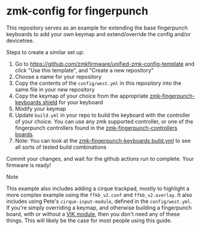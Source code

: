 # zmk-config for fingerpunch

This repository serves as an example for extending the base fingerpunch keyboards to add your own keymap and extend/override the config and/or devicetree.

Steps to create a similar set up:
1) Go to https://github.com/zmkfirmware/unified-zmk-config-template and click "Use this template", and "Create a new repository"
2) Choose a name for your repository
3) Copy the contents of the `config/west.yml` in this repository into the same file in your new repository
4) Copy the keymap of your choice from the appropriate [zmk-fingerpunch-keyboards shield](https://github.com/sadekbaroudi/zmk-fingerpunch-keyboards/tree/main/boards/shields) for your keyboard
5) Modify your keymap
6) Update `build.yml` in your repo to build the keyboard with the controller of your choice. You can use any zmk supported controller, or one of the fingerpunch controllers found in the [zmk-fingerpunch-controllers boards](https://github.com/sadekbaroudi/zmk-fingerpunch-controllers/tree/main/boards/arm).
7) Note: You can look at the [zmk-fingerpunch-keyboards build.yml](https://github.com/sadekbaroudi/zmk-fingerpunch-keyboards/tree/main/build.yml) to see all sorts of tested build combinations

Commit your changes, and wait for the github actions run to complete. Your firmware is ready!

> [!NOTE]  
> This example also includes adding a cirque trackpad, mostly to highlight a more complex example using the `ffkb_v2.conf` and `ffkb_v2.overlay`. It also includes using Pete's `cirque-input-module`, defined in the `config/west.yml`. If you're simply overriding a keymap, and otherwise building a fingerpunch board, with or without a [VIK module](https://github.com/sadekbaroudi/vik), then you don't need any of these things. This will likely be the case for most people using this guide.